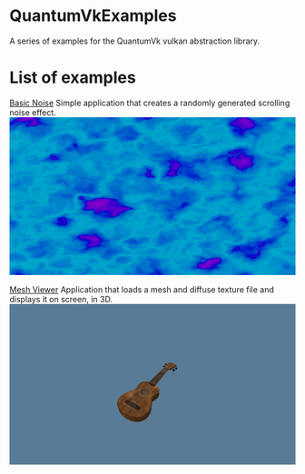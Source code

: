 # QuantumVkExamples
A series of examples for the QuantumVk vulkan abstraction library.

# List of examples

[Basic Noise](examples/noise) Simple application that creates a randomly generated scrolling noise effect.
![Picture of basic noise sample](examples/noise/picture.png)

[Mesh Viewer](examples/mesh_viewer) Application that loads a mesh and diffuse texture file and displays it on screen, in 3D.
![Picture of mesh sample](examples/mesh_viewer/picture.png)
